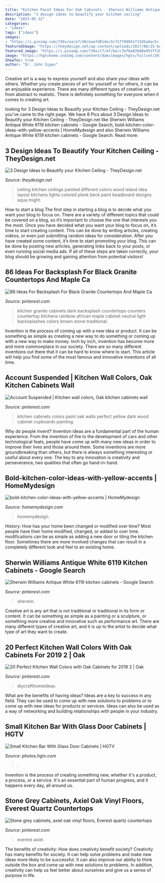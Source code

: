 ```yaml
---
title: "Kitchen Paint Ideas For Oak Cabinets - Sherwin Williams Antique White 6119 Kitchen Cabinets"
description: "3 design ideas to beautify your kitchen ceiling"
date: "2023-05-12"
categories:
- "ideas"
tags: ["ideas"]
images:
- "https://i.pinimg.com/736x/ea/e7/d0/eae7d014ec5c71ff90941f15d5adac5c.jpg"
featuredImage: "https://theydesign.net/wp-content/uploads/2017/06/25-best-ideas-about-kitchen-ceilings-on-pinterest-kitchen-regarding-kitchen-ceiling-3-design-ideas-to-beautify-your-kitchen-ceiling.jpg"
featured_image: "https://i.pinimg.com/736x/c7/ef/be/c7efbe82b88a953ff2b1cd2727f171ee.jpg"
image: "https://hgtvhome.sndimg.com/content/dam/images/hgtv/fullset/2014/12/3/1/Cabinet-Studio_Barksdale-Kitchen_Bar.jpg.rend.hgtvcom.616.924.suffix/1417643941494.jpeg"
ShowToc: true
author: "Dr. John Sipes"
---
```



Creative art is a way to express yourself and also share your ideas with others. Whether you create pieces of art for yourself or for others, it can be an enjoyable experience. There are many different types of creative art, from abstract to realistic. There is definitely something for everyone when it comes to creating art.

	

		
looking for 3 Design Ideas to Beautify your Kitchen Ceiling - TheyDesign.net you've came to the right page. We have 8 Pics about 3 Design Ideas to Beautify your Kitchen Ceiling - TheyDesign.net like Sherwin Williams Antique White 6119 kitchen cabinets - Google Search, bold-kitchen-color-ideas-with-yellow-accents | HomeMydesign and also Sherwin Williams Antique White 6119 kitchen cabinets - Google Search. Read more:
		
    
## 3 Design Ideas To Beautify Your Kitchen Ceiling - TheyDesign.net

<img loading=lazy src="https://theydesign.net/wp-content/uploads/2017/06/25-best-ideas-about-kitchen-ceilings-on-pinterest-kitchen-regarding-kitchen-ceiling-3-design-ideas-to-beautify-your-kitchen-ceiling.jpg" onerror="this.onerror=null;this.src='https://tse2.mm.bing.net/th?id=OIP.2_7Ot2AedHKFU_f6biAV0wHaLR&amp;pid=15.1';" alt="3 Design Ideas to Beautify your Kitchen Ceiling - TheyDesign.net">

_Source: theydesign.net_

>ceiling kitchen ceilings painted different colors wood island idea layout kitchens lights colored plank beck paint beadboard designs aqua might. 

	

How to start a blog
The first step in starting a blog is to decide what you want your blog to focus on. There are a variety of different topics that could be covered on a blog, so it’s important to choose the one that interests you the most. Once you have decided what you want your blog to focus on, it’s time to start creating content. This can be done by writing articles, creating videos, or even just submitting random ideas for consideration. After you have created some content, it’s time to start promoting your blog. This can be done by posting new articles, generating links back to your posts, or even running social media ads. If all of these steps are taken correctly, your blog should be growing and gaining attention from potential visitors!

    
## 86 Ideas For Backsplash For Black Granite Countertops And Maple Ca

<img loading=lazy src="https://i.pinimg.com/736x/c7/ef/be/c7efbe82b88a953ff2b1cd2727f171ee.jpg" onerror="this.onerror=null;this.src='https://tse2.mm.bing.net/th?id=OIP.slwcAhAmuLwSSGzgMCHnDwHaLH&amp;pid=15.1';" alt="86 Ideas For Backsplash For Black Granite Countertops And Maple Ca">

_Source: pinterest.com_

>kitchen granite cabinets dark backsplash countertops counters countertop kitchens rainbow african maple cabinet neutral light backsplashes colors brown stone traditional. 

	

Invention is the process of coming up with a new idea or product. It can be something as simple as creating a new way to do something or coming up with a new way to make money. Inch by inch, invention has become more and more commonplace in our society. There are so many different inventions out there that it can be hard to know where to start. This article will help you find some of the most famous and innovative inventions of all time.

    
## Account Suspended | Kitchen Wall Colors, Oak Kitchen Cabinets Wall

<img loading=lazy src="https://i.pinimg.com/736x/ea/e7/d0/eae7d014ec5c71ff90941f15d5adac5c.jpg" onerror="this.onerror=null;this.src='https://tse1.mm.bing.net/th?id=OIP.W9GM_BbyJpVqam5Xzf_YlQHaLH&amp;pid=15.1';" alt="Account Suspended | Kitchen wall colors, Oak kitchen cabinets wall">

_Source: pinterest.com_

>kitchen cabinets colors paint oak walls perfect yellow dark wood cabinet cupboards painting. 

	

Why do people invent?
Invention ideas are a fundamental part of the human experience. From the invention of fire to the development of cars and other technological feats, people have come up with many new ideas in order to improve their lives and those around them. Some inventions are more groundbreaking than others, but there is always something interesting or useful about every one. The key to any innovation is creativity and perseverance, two qualities that often go hand-in-hand.

    
## Bold-kitchen-color-ideas-with-yellow-accents | HomeMydesign

<img loading=lazy src="https://homemydesign.com/wp-content/uploads/2019/08/bold-kitchen-color-ideas-with-yellow-accents.jpg" onerror="this.onerror=null;this.src='https://tse1.mm.bing.net/th?id=OIP.FnqC6iUjjCz3rchu-xiVdAHaLH&amp;pid=15.1';" alt="bold-kitchen-color-ideas-with-yellow-accents | HomeMydesign">

_Source: homemydesign.com_

>homemydesign. 

	

History: How has your home been changed or modified over time?
Most people have their home modified, changed, or added to over time. modifications can be as simple as adding a new door or tiling the kitchen floor. Sometimes there are more involved changes that can result in a completely different look and feel to an existing home.

    
## Sherwin Williams Antique White 6119 Kitchen Cabinets - Google Search

<img loading=lazy src="https://i.pinimg.com/736x/4a/36/c4/4a36c40d0a208dfea220a8134d850936.jpg" onerror="this.onerror=null;this.src='https://tse3.mm.bing.net/th?id=OIP.QbyZoRIC8RYVqAbCxMCEBQHaK7&amp;pid=15.1';" alt="Sherwin Williams Antique White 6119 kitchen cabinets - Google Search">

_Source: pinterest.com_

>sherwin. 

	

Creative art is any art that is not traditional or traditional in its form or content. It can be something as simple as a painting or a sculpture, or something more creative and innovative such as performance art. There are many different types of creative art, and it is up to the artist to decide what type of art they want to create.

    
## 20 Perfect Kitchen Wall Colors With Oak Cabinets For 2019 2 | Oak

<img loading=lazy src="https://i.pinimg.com/736x/53/48/de/5348decc1d337f248b27948a346992d0.jpg" onerror="this.onerror=null;this.src='https://tse4.mm.bing.net/th?id=OIP.XJ1k2zTtIOmRrc-dhgJWQgHaJ3&amp;pid=15.1';" alt="20 Perfect Kitchen Wall Colors with Oak Cabinets for 2019 2 | Oak">

_Source: pinterest.com_

>diycrafthomeideas. 

	

What are the benefits of having ideas?
Ideas are a key to success in any field. They can be used to come up with new solutions to problems or to come up with new ideas for products or services. Ideas can also be used as a way of networking and building relationships with people in your industry.

    
## Small Kitchen Bar With Glass Door Cabinets | HGTV

<img loading=lazy src="https://hgtvhome.sndimg.com/content/dam/images/hgtv/fullset/2014/12/3/1/Cabinet-Studio_Barksdale-Kitchen_Bar.jpg.rend.hgtvcom.616.924.suffix/1417643941494.jpeg" onerror="this.onerror=null;this.src='https://tse3.mm.bing.net/th?id=OIP.Iqy1mfh_EEvtS8JhqiK7LAHaLH&amp;pid=15.1';" alt="Small Kitchen Bar With Glass Door Cabinets | HGTV">

_Source: photos.hgtv.com_

>. 

	

Invention is the process of creating something new, whether it's a product, a process, or a service. It's an essential part of human progress, and it happens every day, all around us.

    
## Stone Grey Cabinets, Axiel Oak Vinyl Floors, Everest Quartz Countertops

<img loading=lazy src="https://i.pinimg.com/736x/b9/ad/e6/b9ade6b7dcadab7adeebcdabe5fb224f.jpg" onerror="this.onerror=null;this.src='https://tse1.mm.bing.net/th?id=OIP.0KFV3Fw74pExkwOi160oRAHaJ3&amp;pid=15.1';" alt="Stone grey cabinets, axiel oak vinyl floors, Everest quartz countertops">

_Source: pinterest.com_

>everest axiel. 

	

The benefits of creativity: How does creativity benefit society?
Creativity has many benefits for society. It can help solve problems and make new ideas more likely to be successful. It can also improve our ability to think outside the box and come up with new solutions to problems. In addition, creativity can help us feel better about ourselves and give us a sense of purpose in life.

